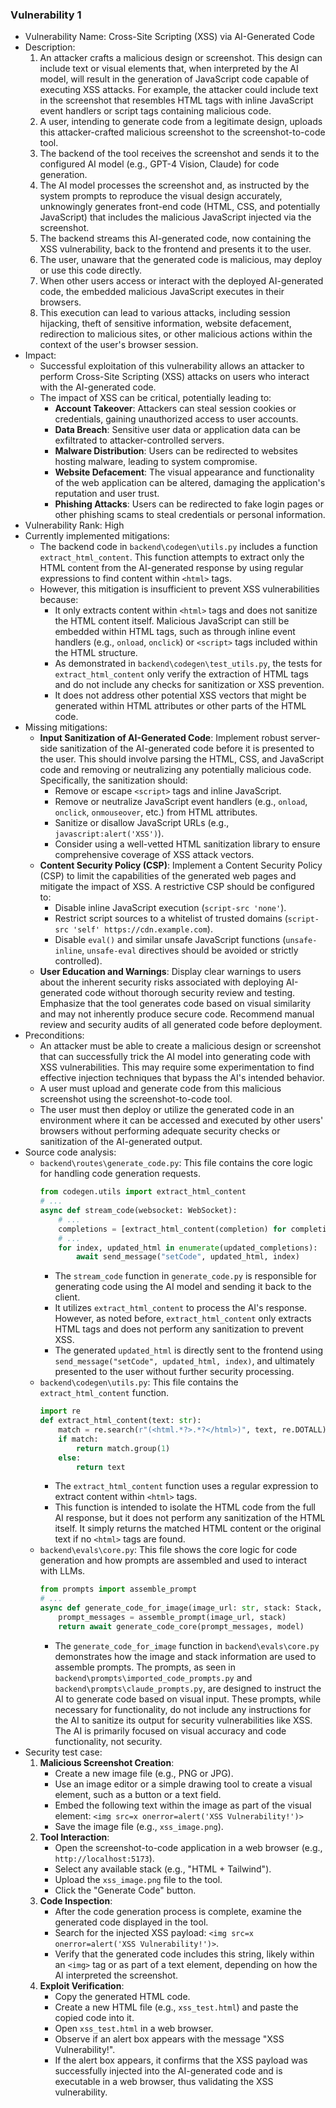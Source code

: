### Vulnerability 1

- Vulnerability Name: Cross-Site Scripting (XSS) via AI-Generated Code
- Description:
    1. An attacker crafts a malicious design or screenshot. This design can include text or visual elements that, when interpreted by the AI model, will result in the generation of JavaScript code capable of executing XSS attacks. For example, the attacker could include text in the screenshot that resembles HTML tags with inline JavaScript event handlers or script tags containing malicious code.
    2. A user, intending to generate code from a legitimate design, uploads this attacker-crafted malicious screenshot to the screenshot-to-code tool.
    3. The backend of the tool receives the screenshot and sends it to the configured AI model (e.g., GPT-4 Vision, Claude) for code generation.
    4. The AI model processes the screenshot and, as instructed by the system prompts to reproduce the visual design accurately, unknowingly generates front-end code (HTML, CSS, and potentially JavaScript) that includes the malicious JavaScript injected via the screenshot.
    5. The backend streams this AI-generated code, now containing the XSS vulnerability, back to the frontend and presents it to the user.
    6. The user, unaware that the generated code is malicious, may deploy or use this code directly.
    7. When other users access or interact with the deployed AI-generated code, the embedded malicious JavaScript executes in their browsers.
    8. This execution can lead to various attacks, including session hijacking, theft of sensitive information, website defacement, redirection to malicious sites, or other malicious actions within the context of the user's browser session.
- Impact:
    - Successful exploitation of this vulnerability allows an attacker to perform Cross-Site Scripting (XSS) attacks on users who interact with the AI-generated code.
    - The impact of XSS can be critical, potentially leading to:
        - **Account Takeover**: Attackers can steal session cookies or credentials, gaining unauthorized access to user accounts.
        - **Data Breach**: Sensitive user data or application data can be exfiltrated to attacker-controlled servers.
        - **Malware Distribution**: Users can be redirected to websites hosting malware, leading to system compromise.
        - **Website Defacement**: The visual appearance and functionality of the web application can be altered, damaging the application's reputation and user trust.
        - **Phishing Attacks**: Users can be redirected to fake login pages or other phishing scams to steal credentials or personal information.
- Vulnerability Rank: High
- Currently implemented mitigations:
    - The backend code in `backend\codegen\utils.py` includes a function `extract_html_content`. This function attempts to extract only the HTML content from the AI-generated response by using regular expressions to find content within `<html>` tags.
    - However, this mitigation is insufficient to prevent XSS vulnerabilities because:
        - It only extracts content within `<html>` tags and does not sanitize the HTML content itself. Malicious JavaScript can still be embedded within HTML tags, such as through inline event handlers (e.g., `onload`, `onclick`) or `<script>` tags included within the HTML structure.
        - As demonstrated in `backend\codegen\test_utils.py`, the tests for `extract_html_content` only verify the extraction of HTML tags and do not include any checks for sanitization or XSS prevention.
        - It does not address other potential XSS vectors that might be generated within HTML attributes or other parts of the HTML code.
- Missing mitigations:
    - **Input Sanitization of AI-Generated Code**: Implement robust server-side sanitization of the AI-generated code before it is presented to the user. This should involve parsing the HTML, CSS, and JavaScript code and removing or neutralizing any potentially malicious code. Specifically, the sanitization should:
        - Remove or escape `<script>` tags and inline JavaScript.
        - Remove or neutralize JavaScript event handlers (e.g., `onload`, `onclick`, `onmouseover`, etc.) from HTML attributes.
        - Sanitize or disallow JavaScript URLs (e.g., `javascript:alert('XSS')`).
        - Consider using a well-vetted HTML sanitization library to ensure comprehensive coverage of XSS attack vectors.
    - **Content Security Policy (CSP)**: Implement a Content Security Policy (CSP) to limit the capabilities of the generated web pages and mitigate the impact of XSS. A restrictive CSP should be configured to:
        - Disable inline JavaScript execution (`script-src 'none'`).
        - Restrict script sources to a whitelist of trusted domains (`script-src 'self' https://cdn.example.com`).
        - Disable `eval()` and similar unsafe JavaScript functions (`unsafe-inline`, `unsafe-eval` directives should be avoided or strictly controlled).
    - **User Education and Warnings**: Display clear warnings to users about the inherent security risks associated with deploying AI-generated code without thorough security review and testing. Emphasize that the tool generates code based on visual similarity and may not inherently produce secure code. Recommend manual review and security audits of all generated code before deployment.
- Preconditions:
    - An attacker must be able to create a malicious design or screenshot that can successfully trick the AI model into generating code with XSS vulnerabilities. This may require some experimentation to find effective injection techniques that bypass the AI's intended behavior.
    - A user must upload and generate code from this malicious screenshot using the screenshot-to-code tool.
    - The user must then deploy or utilize the generated code in an environment where it can be accessed and executed by other users' browsers without performing adequate security checks or sanitization of the AI-generated output.
- Source code analysis:
    - `backend\routes\generate_code.py`: This file contains the core logic for handling code generation requests.
        ```python
        from codegen.utils import extract_html_content
        # ...
        async def stream_code(websocket: WebSocket):
            # ...
            completions = [extract_html_content(completion) for completion in completions]
            # ...
            for index, updated_html in enumerate(updated_completions):
                await send_message("setCode", updated_html, index)
        ```
        - The `stream_code` function in `generate_code.py` is responsible for generating code using the AI model and sending it back to the client.
        - It utilizes `extract_html_content` to process the AI's response. However, as noted before, `extract_html_content` only extracts HTML tags and does not perform any sanitization to prevent XSS.
        - The generated `updated_html` is directly sent to the frontend using `send_message("setCode", updated_html, index)`, and ultimately presented to the user without further security processing.
    - `backend\codegen\utils.py`: This file contains the `extract_html_content` function.
        ```python
        import re
        def extract_html_content(text: str):
            match = re.search(r"(<html.*?>.*?</html>)", text, re.DOTALL)
            if match:
                return match.group(1)
            else:
                return text
        ```
        - The `extract_html_content` function uses a regular expression to extract content within `<html>` tags.
        - This function is intended to isolate the HTML code from the full AI response, but it does not perform any sanitization of the HTML itself. It simply returns the matched HTML content or the original text if no `<html>` tags are found.
    - `backend\evals\core.py`: This file shows the core logic for code generation and how prompts are assembled and used to interact with LLMs.
        ```python
        from prompts import assemble_prompt
        # ...
        async def generate_code_for_image(image_url: str, stack: Stack, model: Llm) -> str:
            prompt_messages = assemble_prompt(image_url, stack)
            return await generate_code_core(prompt_messages, model)
        ```
        - The `generate_code_for_image` function in `backend\evals\core.py` demonstrates how the image and stack information are used to assemble prompts. The prompts, as seen in `backend\prompts\imported_code_prompts.py` and `backend\prompts\claude_prompts.py`, are designed to instruct the AI to generate code based on visual input. These prompts, while necessary for functionality, do not include any instructions for the AI to sanitize its output for security vulnerabilities like XSS. The AI is primarily focused on visual accuracy and code functionality, not security.
- Security test case:
    1. **Malicious Screenshot Creation**:
        - Create a new image file (e.g., PNG or JPG).
        - Use an image editor or a simple drawing tool to create a visual element, such as a button or a text field.
        - Embed the following text within the image as part of the visual element: `<img src=x onerror=alert('XSS Vulnerability!')>`
        - Save the image file (e.g., `xss_image.png`).
    2. **Tool Interaction**:
        - Open the screenshot-to-code application in a web browser (e.g., `http://localhost:5173`).
        - Select any available stack (e.g., "HTML + Tailwind").
        - Upload the `xss_image.png` file to the tool.
        - Click the "Generate Code" button.
    3. **Code Inspection**:
        - After the code generation process is complete, examine the generated code displayed in the tool.
        - Search for the injected XSS payload: `<img src=x onerror=alert('XSS Vulnerability!')>`.
        - Verify that the generated code includes this string, likely within an `<img>` tag or as part of a text element, depending on how the AI interpreted the screenshot.
    4. **Exploit Verification**:
        - Copy the generated HTML code.
        - Create a new HTML file (e.g., `xss_test.html`) and paste the copied code into it.
        - Open `xss_test.html` in a web browser.
        - Observe if an alert box appears with the message "XSS Vulnerability!".
        - If the alert box appears, it confirms that the XSS payload was successfully injected into the AI-generated code and is executable in a web browser, thus validating the XSS vulnerability.
